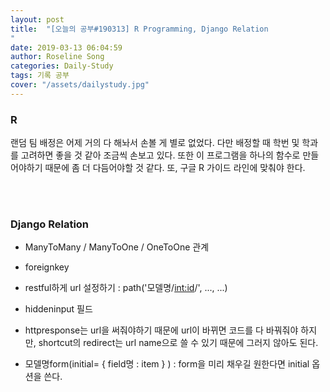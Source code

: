 ```yaml
---
layout: post
title:  "[오늘의 공부#190313] R Programming, Django Relation 
"
date: 2019-03-13 06:04:59
author: Roseline Song
categories: Daily-Study
tags: 기록 공부
cover: "/assets/dailystudy.jpg"
---
```



### R 


랜덤 팀 배정은 어제 거의 다 해놔서 손볼 게 별로 없었다. 다만 배정할 때 학번 및 학과를 고려하면 좋을 것 같아 조금씩 손보고 있다. 또한 이 프로그램을 하나의 함수로 만들어야하기 때문에 좀 더 다듬어야할 것 같다. 또, 구글 R 가이드 라인에 맞춰야 한다.

​
<br>
​

### Django Relation

- ManyToMany / ManyToOne / OneToOne 관계

- foreignkey

- restful하게 url 설정하기 : path('모델명/<int:id>/', ..., ...) 

- hiddeninput 필드

- httpresponse는 url을 써줘야하기 때문에 url이 바뀌면 코드를 다 바꿔줘야 하지만, shortcut의 redirect는 url name으로 쓸 수 있기 때문에 그러지 않아도 된다.

- 모델명form(initial= { field명 : item } ) : form을 미리 채우길 원한다면 initial 옵션을 쓴다.
